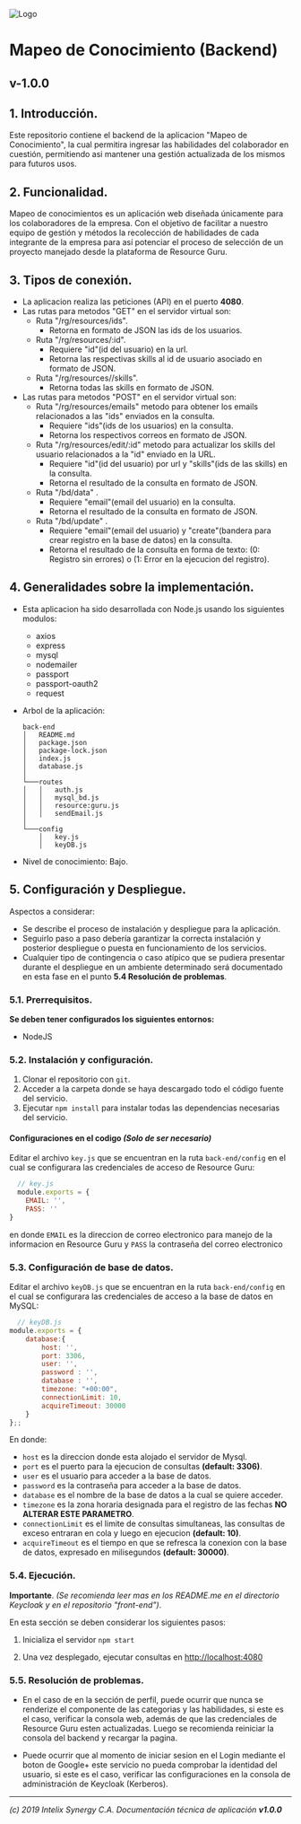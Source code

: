 ![Logo](https://cs.intelix.biz/logo/pic.png "InteliX")
# Mapeo de Conocimiento (Backend)
## v-1.0.0


## 1. Introducción.

Este repositorio contiene el backend de la aplicacion "Mapeo de Conocimiento",
la cual permitira ingresar las habilidades del colaborador en cuestión, permitiendo asi mantener 
una gestión actualizada de los mismos para futuros usos.


## 2. Funcionalidad.

Mapeo de conocimientos es un aplicación web diseñada únicamente para los colaboradores de la empresa.
Con el objetivo de facilitar a nuestro equipo de gestión y métodos la recolección de habilidades de cada integrante 
de la empresa para así potenciar el proceso de selección de un proyecto manejado desde la plataforma de Resource Guru.


## 3. Tipos de conexión.

-  La aplicacion realiza las peticiones (API) en el puerto **4080**.
- Las rutas para metodos "GET" en el servidor virtual son:
  - Ruta "/rg/resources/ids".
      - Retorna en formato de JSON las ids de los usuarios.
  - Ruta "/rg/resources/:id".
      - Requiere "id"(id del usuario) en la url.
      - Retorna las respectivas skills al id de usuario asociado en formato de JSON.
  - Ruta "/rg/resources//skills".
      - Retorna todas las skills en formato de JSON.
- Las rutas para metodos "POST" en el servidor virtual son:
	- Ruta "/rg/resources/emails" metodo para obtener los emails relacionados a las "ids" enviados en la consulta.
    	- Requiere "ids"(ids de los usuarios) en la consulta.
    	- Retorna los respectivos correos en formato de JSON.
	- Ruta "/rg/resources/edit/:id" metodo para actualizar los skills del usuario relacionados a la "id" enviado en la URL.
    	- Requiere "id"(id del usuario) por url y "skills"(ids de las skills) en la consulta.
    	- Retorna el resultado de la consulta en formato de JSON.
	- Ruta "/bd/data" .
    	- Requiere "email"(email del usuario) en la consulta.
    	- Retorna el resultado de la consulta en formato de JSON.
	- Ruta "/bd/update" .
    	- Requiere "email"(email del usuario) y "create"(bandera para crear registro en la base de datos) en la consulta.
    	- Retorna el resultado de la consulta en forma de texto: (0: Registro sin errores) o (1: Error en la ejecucion del registro).


## 4. Generalidades sobre la implementación.

- Esta aplicacion ha sido desarrollada con Node.js usando los siguientes modulos:
  - axios
  - express
  - mysql
  - nodemailer
  - passport
  - passport-oauth2
  - request

- Arbol de la aplicación:

	```
    back-end
    │   README.md
    │   package.json   
    │   package-lock.json   
    │   index.js
    │   database.js 
    │
    └───routes
    │   │   auth.js
    │   │   mysql_bd.js
    │   │   resource:guru.js
    │   │   sendEmail.js
    │  
    └───config
        │   key.js
        │   keyDB.js
    ```
	
- Nivel de conocimiento: Bajo.


## 5. Configuración y Despliegue.

Aspectos a considerar:

- Se describe el proceso de instalación y despliegue para la aplicación.
- Seguirlo paso a paso debería garantizar la correcta instalación y posterior despliegue o puesta en funcionamiento de los servicios. 
- Cualquier tipo de contingencia o caso atípico que se pudiera presentar durante el despliegue en un ambiente determinado será documentado en esta fase en el punto **5.4 Resolución de problemas**.

### 5.1. Prerrequisitos.

**Se deben tener configurados los siguientes entornos:**

- NodeJS

### 5.2. Instalación y configuración.

1. Clonar el repositorio con `git`.
2. Acceder a la carpeta donde se haya descargado todo el código fuente del servicio.
3. Ejecutar `npm install` para instalar todas las dependencias necesarias del servicio.

#### Configuraciones en el codigo *(Solo de ser necesario)*
Editar el archivo `key.js` que se encuentran en la ruta `back-end/config` en el 
cual se configurara las credenciales de acceso de Resource Guru:

```javascript
  // key.js
  module.exports = {
    EMAIL: '',
    PASS: ''
}
```
  en donde `EMAIL` es la direccion de correo electronico para manejo de la informacion en Resource Guru y `PASS` la contraseña del correo electronico

### 5.3. Configuración de base de datos.

Editar el archivo `keyDB.js` que se encuentran en la ruta `back-end/config` en el 
cual se configurara las credenciales de acceso a la base de datos en MySQL:

```javascript
  // keyDB.js
module.exports = {
    database:{
        host: '',
        port: 3306,
        user: '',
        password : '',
        database : '',
        timezone: "+00:00",
        connectionLimit: 10,
        acquireTimeout: 30000
    }
};;
```
  En donde: 
  - `host` es la direccion donde esta alojado el servidor de Mysql.
  - `port` es el puerto para la ejecucion de consultas **(default: 3306)**.
  - `user` es el usuario para acceder a la base de datos.
  - `password` es la contraseña para acceder a la base de datos.
  - `database` es el nombre de la base de datos a la cual se quiere acceder.
  - `timezone` es la zona horaria designada para el registro de las fechas **NO ALTERAR ESTE PARAMETRO**.
  - `connectionLimit` es el limite de consultas simultaneas, las consultas de exceso entraran en cola y luego en ejecucion **(default: 10)**.
  - `acquireTimeout` es el tiempo en que se refresca la conexion con la base de datos, expresado en milisegundos **(default: 30000)**.

### 5.4. Ejecución.

**Importante**.
*(Se recomienda leer mas en los README.me en el directorio Keycloak y en el repositorio "front-end")*.

En esta sección se deben considerar los siguientes pasos:

1. Inicializa el servidor `npm start`

2. Una vez desplegado, ejecutar consultas en [http://localhost:4080](http://localhost:4080)

### 5.5. Resolución de problemas.

- En el caso de en la sección de perfil, puede ocurrir que nunca se renderize el componente de las categorias y las 
habilidades, si este es el caso, verificar la consola web, además de que las credenciales de Resource Guru esten actualizadas.
Luego se recomienda reiniciar la consola del backend y recargar la pagina.

- Puede ocurrir que al momento de iniciar sesion en el Login mediante el boton de Google+ este servicio no pueda comprobar
la identidad del usuario, si este es el caso, verificar las configuraciones en la consola de administración de Keycloak (Kerberos).

---
_(c) 2019 Intelix Synergy C.A. Documentación técnica de aplicación **v1.0.0**_